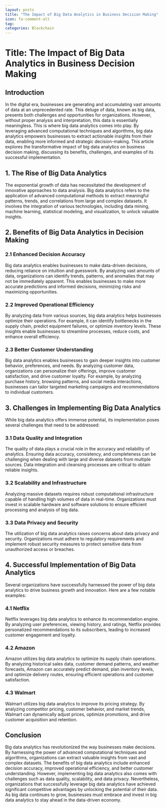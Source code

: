 ```yaml
---
layout: posts
title: "The Impact of Big Data Analytics in Business Decision Making"
icon: fa-comment-alt
tag:      
categories: Blockchain
---
```



# Title: The Impact of Big Data Analytics in Business Decision Making

## Introduction

In the digital era, businesses are generating and accumulating vast amounts of data at an unprecedented rate. This deluge of data, known as big data, presents both challenges and opportunities for organizations. However, without proper analysis and interpretation, this data is essentially meaningless. This is where big data analytics comes into play. By leveraging advanced computational techniques and algorithms, big data analytics empowers businesses to extract actionable insights from their data, enabling more informed and strategic decision-making. This article explores the transformative impact of big data analytics on business decision making, discussing its benefits, challenges, and examples of its successful implementation.

## 1. The Rise of Big Data Analytics

The exponential growth of data has necessitated the development of innovative approaches to data analysis. Big data analytics refers to the application of advanced computational methods to extract meaningful patterns, trends, and correlations from large and complex datasets. It involves the integration of various technologies, including data mining, machine learning, statistical modeling, and visualization, to unlock valuable insights.

## 2. Benefits of Big Data Analytics in Decision Making

### 2.1 Enhanced Decision Accuracy

Big data analytics enables businesses to make data-driven decisions, reducing reliance on intuition and guesswork. By analyzing vast amounts of data, organizations can identify trends, patterns, and anomalies that may not be immediately apparent. This enables businesses to make more accurate predictions and informed decisions, minimizing risks and maximizing opportunities.

### 2.2 Improved Operational Efficiency

By analyzing data from various sources, big data analytics helps businesses optimize their operations. For example, it can identify bottlenecks in the supply chain, predict equipment failures, or optimize inventory levels. These insights enable businesses to streamline processes, reduce costs, and enhance overall efficiency.

### 2.3 Better Customer Understanding

Big data analytics enables businesses to gain deeper insights into customer behavior, preferences, and needs. By analyzing customer data, organizations can personalize their offerings, improve customer satisfaction, and drive customer loyalty. For example, by analyzing purchase history, browsing patterns, and social media interactions, businesses can tailor targeted marketing campaigns and recommendations to individual customers.

## 3. Challenges in Implementing Big Data Analytics

While big data analytics offers immense potential, its implementation poses several challenges that need to be addressed:

### 3.1 Data Quality and Integration

The quality of data plays a crucial role in the accuracy and reliability of analytics. Ensuring data accuracy, consistency, and completeness can be challenging when dealing with large and diverse datasets from multiple sources. Data integration and cleansing processes are critical to obtain reliable insights.

### 3.2 Scalability and Infrastructure

Analyzing massive datasets requires robust computational infrastructure capable of handling high volumes of data in real-time. Organizations must invest in scalable hardware and software solutions to ensure efficient processing and analysis of big data.

### 3.3 Data Privacy and Security

The utilization of big data analytics raises concerns about data privacy and security. Organizations must adhere to regulatory requirements and implement robust security measures to protect sensitive data from unauthorized access or breaches.

## 4. Successful Implementation of Big Data Analytics

Several organizations have successfully harnessed the power of big data analytics to drive business growth and innovation. Here are a few notable examples:

### 4.1 Netflix

Netflix leverages big data analytics to enhance its recommendation engine. By analyzing user preferences, viewing history, and ratings, Netflix provides personalized recommendations to its subscribers, leading to increased customer engagement and loyalty.

### 4.2 Amazon

Amazon utilizes big data analytics to optimize its supply chain operations. By analyzing historical sales data, customer demand patterns, and weather forecasts, Amazon can accurately predict demand, plan inventory levels, and optimize delivery routes, ensuring efficient operations and customer satisfaction.

### 4.3 Walmart

Walmart utilizes big data analytics to improve its pricing strategy. By analyzing competitor pricing, customer behavior, and market trends, Walmart can dynamically adjust prices, optimize promotions, and drive customer acquisition and retention.

## Conclusion

Big data analytics has revolutionized the way businesses make decisions. By harnessing the power of advanced computational techniques and algorithms, organizations can extract valuable insights from vast and complex datasets. The benefits of big data analytics include enhanced decision accuracy, improved operational efficiency, and better customer understanding. However, implementing big data analytics also comes with challenges such as data quality, scalability, and data privacy. Nevertheless, organizations that successfully leverage big data analytics have achieved significant competitive advantages by unlocking the potential of their data. As big data continues to grow, businesses must embrace and invest in big data analytics to stay ahead in the data-driven economy.
